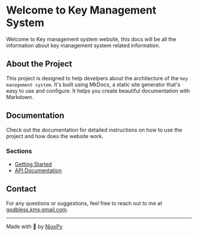 # Welcome to Key Management System

Welcome to Key management system website, this docs will be all the information about key management system related information.

## About the Project

This project is designed to help develpers about the architecture of the `key management system`. It's built using MkDocs, a static site generator that's easy to use and configure. It helps you create beautiful documentation with Markdown.

## Documentation

Check out the documentation for detailed instructions on how to use the project and how does the website work.

### Sections

- [Getting Started](getting_started.md)
- [API Documentation](./api/api.md)

## Contact

For any questions or suggestions, feel free to reach out to me at [godbless.kms.gmail.com](mailto:godbless.kms.gmail.com).

---

Made with 💙 by [NjoxPy](https://github.com/Njoxpy)
